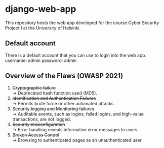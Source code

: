 # django-web-app

This repository hosts the web app developed for the course Cyber Security Project I at the University of Helsinki.

## Default account
There is a default account that you can use to login into the web app.
username: admin
password: admin

## Overview of the Flaws (OWASP 2021)

1. ~~Cryptographic failure <br/>~~
 -> Deprecated hash function used (MD5).
2. ~~Identification and Authentication Failures <br/>~~
 -> Permits brute force or other automated attacks.
3. ~~Security logging and Monitoring failures <br/>~~
 -> Auditable events, such as logins, failed logins, and high-value transactions, are not logged.
4. ~~Security misconfiguration <br/>~~
 -> Error handling reveals informative error messages to users
5. ~~Broken Access Control <br/>~~
->  Browsing to authenticated pages as an unauthenticated user

